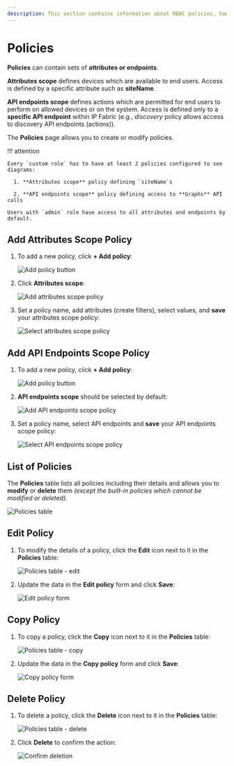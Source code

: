 ```yaml
---
description: This section contains information about RBAC policies, how they work and how to set them.
---
```


# Policies

**Policies** can contain sets of **attributes or endpoints**.

**Attributes scope** defines devices which are available to end users. Access is
defined by a specific attribute such as **siteName**.

**API endpoints scope** defines actions which are permitted for end users to
perform on allowed devices or on the system. Access is defined only to a
**specific API endpoint** within IP Fabric (e.g., _discovery_ policy allows
access to discovery API endpoints (actions)).

The **Policies** page allows you to create or modify policies.

!!! attention

    Every `custom role` has to have at least 2 policies configured to see
    diagrams:

      1. **Attributes scope** policy defining `siteName`s

      2. **API endpoints scope** policy defining access to **Graphs** API calls

    Users with `admin` role have access to all attributes and endpoints by
    default.

## Add Attributes Scope Policy

1. To add a new policy, click **+ Add policy**:

   ![Add policy button](policies/policies_table.png)

2. Click **Attributes scope**:

   ![Add attributes scope policy](policies/policies_attributes_add.png)

3. Set a policy name, add attributes (create filters), select values, and
   **save** your attributes scope policy:

   ![Select attributes scope policy](policies/policies_attributes_select.png)

## Add API Endpoints Scope Policy

1. To add a new policy, click **+ Add policy**:

   ![Add policy button](policies/policies_table.png)

2. **API endpoints scope** should be selected by default:

   ![Add API endpoints scope policy](policies/policies_endpoints_add.png)

3. Set a policy name, select API endpoints and **save** your API endpoints scope
   policy:

   ![Select API endpoints scope policy](policies/policies_endpoints_select.png)

## List of Policies

The **Policies** table lists all policies including their details and allows
you to **modify** or **delete** them _(except the built-in policies which cannot
be modified or deleted)_.

![Policies table](policies/policies_table.png)

## Edit Policy

1. To modify the details of a policy, click the **Edit** icon next to it in the
   **Policies** table:

   ![Policies table - edit](policies/policies_table_edit.png)

2. Update the data in the **Edit policy** form and click **Save**:

   ![Edit policy form](policies/policies_edit.png)

## Copy Policy

1. To copy a policy, click the **Copy** icon next to it in the **Policies**
   table:

   ![Policies table - copy](policies/policies_table_copy.png)

2. Update the data in the **Copy policy** form and click **Save**:

   ![Copy policy form](policies/policies_copy.png)

## Delete Policy

1. To delete a policy, click the **Delete** icon next to it in the **Policies**
   table:

   ![Policies table - delete](policies/policies_table_delete.png)

2. Click **Delete** to confirm the action:

   ![Confirm deletion](policies/policies_table_delete_confirm.png)
